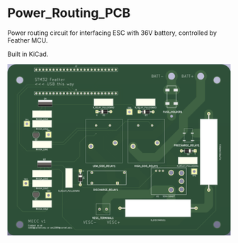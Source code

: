 # Power_Routing_PCB
Power routing circuit for interfacing ESC with 36V battery, controlled by Feather MCU.

Built in KiCad.

![PCB model](https://github.com/NelsonOoi/Power_Routing_PCB/blob/main/v5_3d.png?raw=true)
